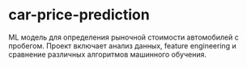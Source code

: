 # car-price-prediction
ML модель для определения рыночной стоимости автомобилей с пробегом. Проект включает анализ данных, feature engineering и сравнение различных алгоритмов машинного обучения.
